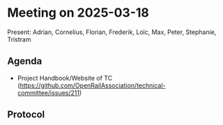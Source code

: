 # Meeting on 2025-03-18

Present: Adrian, Cornelius, Florian, Frederik, Loïc, Max, Peter, Stephanie, Tristram

## Agenda

* Project Handbook/Website of TC (https://github.com/OpenRailAssociation/technical-committee/issues/211)

## Protocol
